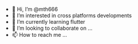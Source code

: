 - 👋 Hi, I’m @mth666
- 👀 I’m interested in cross platforms developments
- 🌱 I’m currently learning flutter
- 💞️ I’m looking to collaborate on ...
- 📫 How to reach me ...

<!---
mth666/mth666 is a ✨ special ✨ repository because its `README.md` (this file) appears on your GitHub profile.
You can click the Preview link to take a look at your changes.
--->
